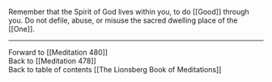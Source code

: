 Remember that the Spirit of God lives within you, to do [[Good]] through you. Do not defile, abuse, or misuse the sacred dwelling place of the [[One]]. 

___

Forward to [[Meditation 480]]  
Back to [[Meditation 478]]  
Back to table of contents [[The Lionsberg Book of Meditations]]  